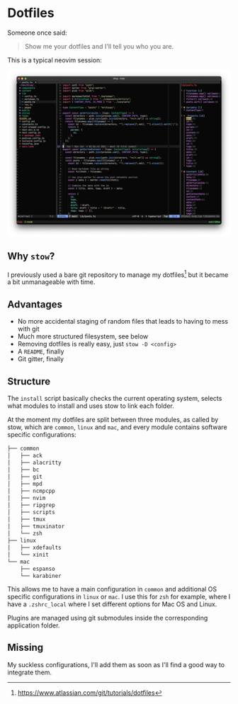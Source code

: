 # Dotfiles

Someone once said:
> Show me your dotfiles and I'll tell you who you are.

This is a typical neovim session:

![](/.screenshots/neovim.png)

## Why `stow`?

I previously used a bare git repository to manage my dotfiles[^1] but it became a bit unmanageable with time.

## Advantages
* No more accidental staging of random files that leads to having to mess with git
* Much more structured filesystem, see below
* Removing dotfiles is really easy, just `stow -D <config>`
* A `README`, finally
* Git gitter, finally

## Structure

The `install` script basically checks the current operating system, selects what modules to install and uses stow to link each folder.

At the moment my dotfiles are split between three modules, as called by stow, which are `common`, `linux` and `mac`, and every module contains software specific configurations:

```
├── common
│   ├── ack
│   ├── alacritty
│   ├── bc
│   ├── git
│   ├── mpd
│   ├── ncmpcpp
│   ├── nvim
│   ├── ripgrep
│   ├── scripts
│   ├── tmux
│   ├── tmuxinator
│   └── zsh
├── linux
│   ├── xdefaults
│   └── xinit
└── mac
    ├── espanso
    └── karabiner
```

This allows me to have a main configuration in `common` and additional OS specific configurations in `linux` or `mac`. I use this for `zsh` for example, where I have a `.zshrc_local` where I set different options for Mac OS and Linux.

Plugins are managed using git submodules inside the corresponding application
folder.

## Missing
My suckless configurations, I'll add them as soon as I'll find a good way to
integrate them.


[^1]: https://www.atlassian.com/git/tutorials/dotfiles
